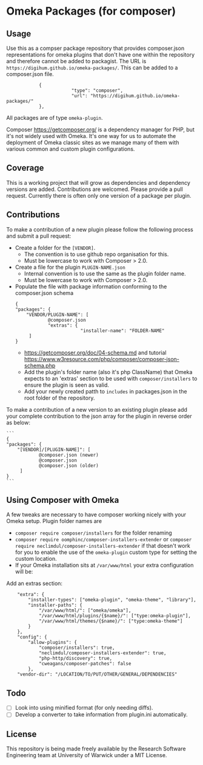 # Omeka Packages (for composer)

## Usage

Use this as a compser package repository that provides composer.json representations for omeka plugins that don't have one within the repository and therefore cannot be added to packagist. The URL is `https://digihum.github.io/omeka-packages/`. This can be added to a composer.json file.

```
            {
                        "type": "composer",
                        "url": "https://digihum.github.io/omeka-packages/"
            },
```

All packages are of type `omeka-plugin`.

Composer https://getcomposer.org/ is a dependency manager for PHP, but it's not widely used with Omeka. It's one way for us to automate the deployment of Omeka classic sites as we manage many of them with various common and custom plugin configurations.

## Coverage

This is a working project that will grow as dependencies and dependency versions are added. Contributions are welcomed. Please provide a pull request. Currently there is often only one version of a package per plugin. 

## Contributions

To make a contribution of a new plugin please follow the following process and submit a pull request:
  - Create a folder for the `[VENDOR]`.
    - The convention is to use github repo organisation for this.
    - Must be lowercase to work with Composer > 2.0.
  - Create a file for the plugin `PLUGIN-NAME.json`
    - Internal convention is to use the same as the plugin folder name.
    - Must be lowercase to work with Composer > 2.0.
  - Populate the file with package information conforming to the composer.json schema
    ```
    {
    "packages": {
        "VENDOR/PLUGIN-NAME": [
                @composer.json
                "extras": {
                            "installer-name": "FOLDER-NAME"
         ]
    }
    ```
    - https://getcomposer.org/doc/04-schema.md and tutorial https://www.w3resource.com/php/composer/composer-json-schema.php
    - Add the plugin's folder name (also it's php ClassName) that Omeka expects to an 'extras' section to be used with `composer/installers` to ensure the plugin is seen as valid.
    - Add your newly created patth to `includes` in packages.json in the root folder of the repository.

To make a contribution of a new version to an existing plugin please add your complete contribution to the json array for the plugin in reverse order as below:

    ```
    {
    "packages": {
        "[VENDOR]/[PLUGIN-NAME]": [
                @composer.json (newer)
                @composer.json 
                @composer.json (older)
         ]
    }
    ```

## Using Composer with Omeka

A few tweaks are necessary to have composer working nicely with your Omeka setup. Plugin folder names are 
  - `composer require composer/installers` for the folder renaming
  - `composer require oomphinc/composer-installers-extender` or `composer require neclimdul/composer-installers-extender` if that doesn't work for you to enable the use of the `omeka-plugin` custom type for setting the custom location.
  - If your Omeka installation sits at `/var/www/html` your extra configuration will be:

Add an extras section:
```
    "extra": {
        "installer-types": ["omeka-plugin", "omeka-theme", "library"],
        "installer-paths": {
            "/var/www/html/": ["omeka/omeka"],
            "/var/www/html/plugins/{$name}/": ["type:omeka-plugin"],
            "/var/www/html/themes/{$name}/": ["type:omeka-theme"]
        }
    },
    "config": {
        "allow-plugins": {
            "composer/installers": true,
            "neclimdul/composer-installers-extender": true,
            "php-http/discovery": true,
            "cweagans/composer-patches": false
        },
    "vendor-dir": "/LOCATION/TO/PUT/OTHER/GENERAL/DEPENDENCIES"
````

## Todo
  - [ ] Look into using minified format (for only needing diffs).
  - [ ] Develop a converter to take information from plugin.ini automatically.

## License

This repository is being made freely available by the Research Software Engineering team at University of Warwick under a MIT License.

